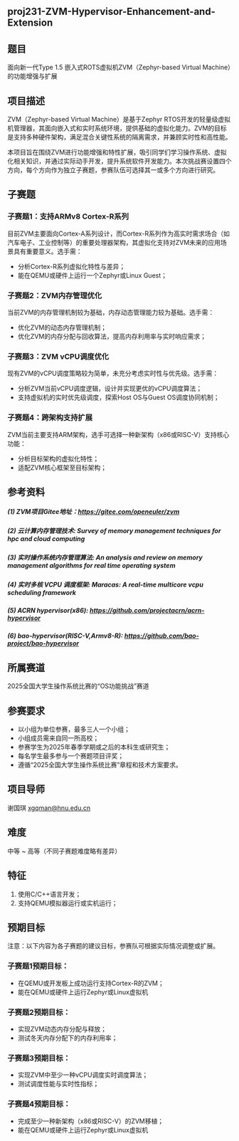 
## proj231-ZVM-Hypervisor-Enhancement-and-Extension

## 题目
面向新一代Type 1.5 嵌入式ROTS虚拟机ZVM（Zephyr-based Virtual Machine）的功能增强与扩展

## 项目描述
ZVM（Zephyr-based Virtual Machine）是基于Zephyr RTOS开发的轻量级虚拟机管理器，其面向嵌入式和实时系统环境，提供基础的虚拟化能力。ZVM的目标是支持多种硬件架构，满足混合关键性系统的隔离需求，并兼顾实时性和高性能。

本项目旨在围绕ZVM进行功能增强和特性扩展，吸引同学们学习操作系统、虚拟化相关知识，并通过实际动手开发，提升系统软件开发能力。本次挑战赛设置四个方向，每个方向作为独立子赛题，参赛队伍可选择其一或多个方向进行研究。

## 子赛题

### 子赛题1：支持ARMv8 Cortex-R系列
目前ZVM主要面向Cortex-A系列设计，而Cortex-R系列作为高实时需求场合（如汽车电子、工业控制等）的重要处理器架构，其虚拟化支持对ZVM未来的应用场景具有重要意义。选手需：
- 分析Cortex-R系列虚拟化特性与差异；
- 能在QEMU或硬件上运行一个Zephyr或Linux Guest；

### 子赛题2：ZVM内存管理优化
当前ZVM的内存管理机制较为基础，内存动态管理能力较为基础。选手需：
- 优化ZVM的动态内存管理机制；
- 优化ZVM的内存分配与回收算法，提高内存利用率与实时响应需求；

### 子赛题3：ZVM vCPU调度优化
现有ZVM的vCPU调度策略较为简单，未充分考虑实时性与优先级。选手需：
- 分析ZVM当前vCPU调度逻辑，设计并实现更优的vCPU调度算法；
- 支持虚拟机的实时优先级调度，探索Host OS与Guest OS调度协同机制；

### 子赛题4：跨架构支持扩展
ZVM当前主要支持ARM架构，选手可选择一种新架构（x86或RISC-V）支持核心功能：
- 分析目标架构的虚拟化特性；
- 适配ZVM核心框架至目标架构；

## 参考资料
##### (1) ZVM项目Gitee地址：https://gitee.com/openeuler/zvm
##### (2) 云计算内存管理技术: Survey of memory management techniques for hpc and cloud computing
##### (3) 实时操作系统内存管理算法: An analysis and review on memory management algorithms for real time operating system
##### (4) 实时多核 VCPU 调度框架: Maracas: A real-time multicore vcpu scheduling framework
##### (5) ACRN hypervisor(x86): https://github.com/projectacrn/acrn-hypervisor
##### (6) bao-hypervisor(RISC-V,Armv8-R): https://github.com/bao-project/bao-hypervisor

## 所属赛道
2025全国大学生操作系统比赛的“OS功能挑战”赛道

## 参赛要求
- 以小组为单位参赛，最多三人一个小组；
- 小组成员需来自同一所高校；
- 参赛学生为2025年春季学期或之后的本科生或研究生；
- 每名学生最多参与一个赛题项目评奖；
- 遵循“2025全国大学生操作系统比赛”章程和技术方案要求。

## 项目导师
谢国琪 xgqman@hnu.edu.cn

## 难度
中等 ~ 高等（不同子赛题难度略有差异）

## 特征
1. 使用C/C++语言开发；
2. 支持QEMU模拟器运行或实机运行；

## 预期目标
注意：以下内容为各子赛题的建议目标，参赛队可根据实际情况调整或扩展。

### 子赛题1预期目标：
- 在QEMU或开发板上成功运行支持Cortex-R的ZVM；
- 能在QEMU或硬件上运行Zephyr或Linux虚拟机

### 子赛题2预期目标：
- 实现ZVM动态内存分配与释放；
- 测试冬天内存分配下的内存利用率；

### 子赛题3预期目标：
- 实现ZVM中至少一种vCPU调度实时调度算法；
- 测试调度性能与实时性指标；

### 子赛题4预期目标：
- 完成至少一种新架构（x86或RISC-V）的ZVM移植；
- 能在QEMU或硬件上运行Zephyr或Linux虚拟机
